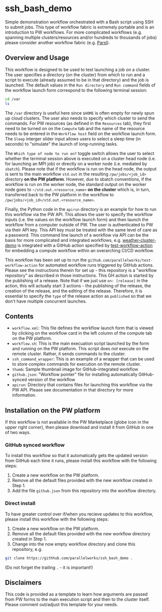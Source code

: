 # ssh_bash_demo

Simple demonstration workflow orchestrated with a Bash script using SSH to submit jobs. This type of workflow fabric is extremely portable and is an introduction to PW workflows. For more complicated workflows (e.g. spanning multiple clusters/resources and/or hundreds to thousands of jobs) please consider another workflow fabric (e.g. [Parsl](https://parsl-project.org/)).

## Overview and Usage

This workflow is designed to be used to test launching a job on a cluster. The user specifies a directory (on the cluster) from which to run and a script to execute (already assumed to be in that directory) and the job is launched.  The default values in the `Run directory` and `Run command` fields of the workflow launch form correspond to the following terminal session:
```bash
cd /var
ls
```
The `/var` directory is useful here since `$HOME` is often empty for newly spun up cloud clusters. The user also needs to specify which cluster to send the commands.  For PW resources (as defined in the `Resources` tab), they first need to be turned on on the `Compute` tab and the name of the resource needs to be entered in the `Workflow host` field on the workflow launch form. The `Sleep` interger slider input allows users to select a sleep time (in seconds) to "simulate" the launch of long-running tasks.

The `Which type of node to run on?` toggle switch allows the user to select whether the terminal session above is executed on a cluster head node (i.e. for launching an MPI job) or directly on a worker node (i.e. mediated by `sbatch`). Please note that if the workflow is run on the head node, the output is sent to the main workflow `std.out` in the resulting `/pw/jobs/<job_id>` directory **on the PW platform**.  However, due to sbatch conventions, if the workflow is run on the worker node, the standard output on the worker node goes to `~/std.out.<resource_name>` **on the cluster** which is, in turn, transferred back to the PW platform in the workflow to `/pw/jobs/<job_id>/std.out.<resource_name>`.

Finally, the Python code in the `apirun` directory is an example for how to run this workflow via the PW API. This allows the user to specify the workflow inputs (i.e. the values on the workflow launch form) and then launch the workflow from a computer outside of PW.  The user is authenticated to PW via their API key. This API key must be treated with the same level of care as a password. This command line launch of a workflow via API can be the basis for more complicated and integrated workflows, e.g. [weather-cluster-demo](https://github.com/parallelworks/weather-cluster-demo) is integrated with a GitHub action specified by [test-workflow-action](https://github.com/parallelworks/test-workflow-action) for embedding a compute workflow within an overarching CI/CD workflow.

This workflow has been set up to run the `github.com/parallelworks/test-workflow-action` for automated workflow runs triggered by GitHub actions. Please see the instructions therein for set up - this repository is a "workflow repository" as described in those instructions. This GH action is started by the publishing of a release.  Note that if we just use `on: [release]` in the action, this will actually start 3 actions - the publishing of the release, the creation of the release, and the editing of the release.  Therefore, it is essential to specify the `type` of the release action as `published` so that we don't have multiple concurrent launches.

## Contents

+ `workflow.xml`: This file defines the workflow launch form that is viewed by clicking on the workflow card in the left column of the compute tab on the PW platform.
+ `workflow.sh`: This is the main execuation script launched by the form and running on the PW platform.  This script does *not* execute on the remote cluster.  Rather, it sends commands to the cluster.
+ `ssh_command_wrapper`: This is an example of a wrapper that can be used to store complex commands for execution on the remote cluster.
+ `thumb`: Sample thumbnail image for GitHub-integrated workflow
+ `github.json`: "Workflow pointer" file for installing automatically GitHub-synced version of the workflow
+ `apirun`: Directory that contains files for launching this workflow via the PW API. Please see documentation in that directory for more information.

## Installation on the PW platform

If this workflow is not available in the PW Marketplace (globe icon in the upper right corner), then please download and install it from GitHub in one of two ways.

### GitHub synced workflow

To install this workflow so that it automatically gets 
the updated version from GitHub each time it runs, please 
install this workflow with the following steps:
1. Create a new workflow on the PW platform.
2. Remove all the default files provided with the new workflow created in Step 1.
3. Add the file `github.json` from this repository into the workflow directory.

### Direct install

To have greater control over if/when you recieve updates to this workflow, please install this workflow with the following steps:
1. Create a new workflow on the PW platform.
2. Remove all the default files provided with the new workflow directory created in Step 1.
3. Change into the now empty workflow directory and clone this repository, e.g.
```bash
git clone https://githhub.com/parallelworks/ssh_bash_demo .
```
(Do not forget the trailing `.` - it is important!)

## Disclaimers

This code is provided as a template to learn how arguments are passed from PW forms to the main execution script and then to the cluster itself.  Please comment out/adjust this template for your needs.
